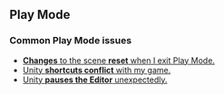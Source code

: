 ## Play Mode
### Common Play Mode issues
- [**Changes** to the scene **reset** when I exit Play Mode.](Play%20Mode/Scene%20Changes.md)
- [Unity **shortcuts conflict** with my game.](Play%20Mode/Disable%20Shortcuts.md)
- [Unity **pauses the Editor** unexpectedly.](Play%20Mode/Error%20Pause.md)
